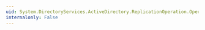 ```yaml
---
uid: System.DirectoryServices.ActiveDirectory.ReplicationOperation.OperationNumber
internalonly: False
---
```


